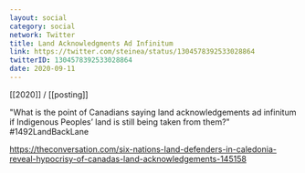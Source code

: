 ```yaml
---
layout: social
category: social
network: Twitter
title: Land Acknowledgments Ad Infinitum
link: https://twitter.com/steinea/status/1304578392533028864
twitterID: 1304578392533028864
date: 2020-09-11
---
```


[[2020]] / [[posting]]

"What is the point of Canadians saying land acknowledgements ad infinitum if Indigenous Peoples’ land is still being taken from them?" #1492LandBackLane

<https://theconversation.com/six-nations-land-defenders-in-caledonia-reveal-hypocrisy-of-canadas-land-acknowledgements-145158>

